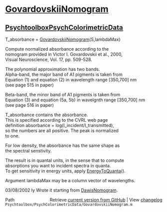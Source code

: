 # [GovardovskiiNomogram](GovardovskiiNomogram)
## [Psychtoolbox](Psychtoolbox)[PsychColorimetricData](PsychColorimetricData)

T\_absorbance = [GovardovskiiNomogram](GovardovskiiNomogram)(S,lambdaMax)  
  
Compute normalized absorbance according to the  
nomogram provided in Victor I. Govardovskii et al., 2000,  
Visual Neuroscience, Vol. 17, pp. 509-528.  
  
The polynomial approximation has two bands.  
Alpha-band, the major band of A1 pigments is taken from  
Equation (1) and equation (2) in wavelength range [350,700] nm  
(see page 515 in paper)  
  
Beta-band, the minor band of A1 pigments is taken from  
Equation (3) and equation (5a, 5b) in wavelgnth range [350,700] nm  
(see page 516 in paper)  
  
T\_absorbance contains the absorbance.  
This is specified according to the CVRL web page  
definition absorbance = log(I\_incident/I\_transmitted),  
so the numbers are all positive.  The peak is normalized  
to one.  
  
For low density, the absorbance has the same shape as  
the spectral senstivity.  
  
The result is in quantal units, in the sense that to compute  
absorptions you want to incident spectra in quanta.  
To get sensitivity in energy units, apply [EnergyToQuanta](EnergyToQuanta)().  
  
Argument lambdaMax may be a column vector of wavelengths.  
  
03/08/2002 ly  Wrote it starting from [DawisNomogram](DawisNomogram).  




<div class="code_header" style="text-align:right;">
  <span style="float:left;">Path&nbsp;&nbsp;</span> <span class="counter">Retrieve <a href=
  "https://raw.github.com/Psychtoolbox-3/Psychtoolbox-3/beta/Psychtoolbox/PsychColorimetricData/GovardovskiiNomogram.m">current version from GitHub</a> | View <a href=
  "https://github.com/Psychtoolbox-3/Psychtoolbox-3/commits/beta/Psychtoolbox/PsychColorimetricData/GovardovskiiNomogram.m">changelog</a></span>
</div>
<div class="code">
  <code>Psychtoolbox/PsychColorimetricData/GovardovskiiNomogram.m</code>
</div>

